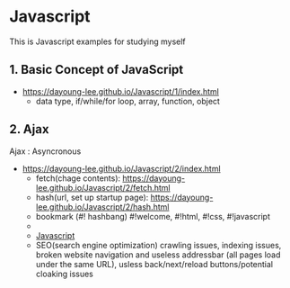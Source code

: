 # Javascript
This is Javascript examples for studying myself
## 1. Basic Concept of JavaScript
+ https://dayoung-lee.github.io/Javascript/1/index.html
  + data type, if/while/for loop, array, function, object
  
## 2. Ajax
Ajax : Asyncronous
+ https://dayoung-lee.github.io/Javascript/2/index.html
  + fetch(chage contents): https://dayoung-lee.github.io/Javascript/2/fetch.html 
  + hash(url, set up startup page): https://dayoung-lee.github.io/Javascript/2/hash.html
  + bookmark (#! hashbang) #!welcome, #!html, #!css, #!javascript
  + <li><a href="#!javascript" onclick = "fetchPage('javascript')">Javascript</a></li>
  + SEO(search engine optimization) crawling issues, indexing issues, broken website navigation and useless addressbar (all pages load under the same URL), usless back/next/reload buttons/potential cloaking issues 

